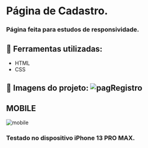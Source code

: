 # Página de Cadastro.
### Página feita para estudos de responsividade. 



## :hammer: Ferramentas utilizadas: 
- HTML
- CSS

## 📸 Imagens do projeto: ![pagRegistro](https://github.com/andreafdev/registration-screen/assets/124641425/dcc6ddc4-0db7-44fb-a327-16f3c704ec2e)


## MOBILE
![mobile](https://github.com/andreafdev/registration-screen/assets/124641425/5307b632-cc55-4c3d-b0f6-b3e232ff5700)

### Testado no dispositivo iPhone 13 PRO MAX.
